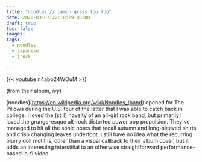 ```yaml
---
title: "noodles // Lemon grass foo foo"
date: 2020-03-07T22:10:29-08:00
draft: true
toc: false
images:
tags:
  - noodles
  - japanese
  - jrock
  -
---
```


{{< youtube n4abo24WOuM >}}

(from their album, *ivy*)

[noodles](https://en.wikipedia.org/wiki/Noodles_(band) opened for The Pillows during the U.S. tour of the latter that I was able to catch back in college. I loved the (still) novelty of an all-girl rock band, but primarily I loved the grunge-esque alt-rock distorted power pop propulsion. They've managed to hit all the sonic notes that recall autumn and long-sleeved shirts and crisp changing leaves underfoot. I still have no idea what the recurring blurry doll motif is, other than a visual callback to their album cover, but it adds an interesting interstitial to an otherwise straightforward performance-based lo-fi video. 

